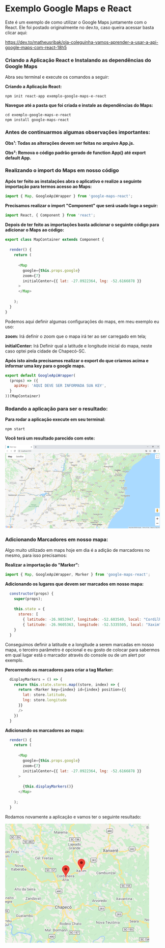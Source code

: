 # Exemplo Google Maps e React

Este é um exemplo de como utilizar o Google Maps juntamente com o React. 
Ele foi postado originalmente no dev.to, caso queira acessar basta clicar aqui:

https://dev.to/matheusribak/ola-coleguinha-vamos-aprender-a-usar-a-api-google-maps-com-react-18h5

### Criando a Aplicação React e Instalando as dependências do Google Maps

Abra seu terminal e execute os comandos a seguir:

**Criando a Aplicação React:**

```
npm init react-app exemplo-google-maps-e-react
```

**Navegue até a pasta que foi criada e instale as dependências do Maps:**

```
cd exemplo-google-maps-e-react
npm install google-maps-react
```

### Antes de continuarmos algumas observações importantes:
**Obs¹: Todas as alterações devem ser feitas no arquivo App.js.**

**Obs²: Remova o código padrão gerado de function App() até export default App.**

### Realizando o import do Maps em nosso código

**Após ter feito as instalações abra o aplicativo e realize a seguinte importação para termos acesso ao Maps:**

```javascript
import { Map, GoogleApiWrapper } from 'google-maps-react';
```

**Precisamos realizar o import "Component" que será usado logo a seguir:**

 ```javascript
import React, { Component } from 'react';
```

**Depois de ter feito as importações basta adicionar o seguinte código para adicionar o Maps ao código:**

```javascript
export class MapContainer extends Component {

  render() {
    return (

      <Map
        google={this.props.google}
        zoom={7}
        initialCenter={{ lat: -27.0922364, lng: -52.6166878 }}
      >
      </Map>

    );
  }
}
```

Podemos aqui definir algumas configurações do maps, em meu exemplo eu uso:

**zoom:** Irá definir o zoom que o mapa irá ter ao ser carregado em tela;

**initialCenter:** Irá Definir qual a latitude e longitude inicial do mapa, neste caso optei pela cidade de Chapecó-SC.

**Após isto ainda precisamos realizar o export do que criamos acima e informar uma key para o google maps.**

```javascript
export default GoogleApiWrapper(
  (props) => ({
    apiKey: 'AQUI DEVE SER INFORMADA SUA KEY',
  }
))(MapContainer)
```

### Rodando a aplicação para ser o resultado:

**Para rodar a aplicação execute em seu terminal:**

```
npm start
```

**Você terá um resultado parecido com este:**

![alt text](https://raw.githubusercontent.com/MatheusRibak/exemplo-google-maps-e-react/master/googlemapsexemplo.png "Logo Title Text 1")

### Adicionando Marcadores em nosso mapa:

Algo muito utilizado em maps hoje em dia é a adição de marcadores no mesmo, para isso precisamos:

**Realizar a importação do "Marker":**

```javascript
import { Map, GoogleApiWrapper, Marker } from 'google-maps-react';
```

**Adicionando os lugares que devem ser marcados em nosso mapa:**

```javascript
  constructor(props) {
    super(props);

    this.state = {
      stores: [
        { latitude: -26.9853947, longitude: -52.603549, local: "Cordilheira Alta" },
        { latitude: -26.9605363, longitude: -52.5335505, local: "Xaxim" },]
    }
  }
```

Conseguimos definir a latitude e a longitude a serem marcadas em nosso mapa, o terceiro parâmetro é opcional e eu gosto de colocar para sabermos em qual lugar está o marcador através do console ou de um alert por exemplo. 

**Percorrendo os marcadores para criar a tag Marker:**

```javascript
  displayMarkers = () => {
    return this.state.stores.map((store, index) => {
      return <Marker key={index} id={index} position={{
        lat: store.latitude,
        lng: store.longitude
      }}
      />
    })
  }
```

**Adicionando os marcadores ao mapa:**

```javascript
  render() {
    return (

      <Map
        google={this.props.google}
        zoom={7}
        initialCenter={{ lat: -27.0922364, lng: -52.6166878 }}
      >

        {this.displayMarkers()}
      </Map>

    );
  }
```

Rodamos novamente a aplicação e vamos ter o seguinte resultado:

![alt text](https://raw.githubusercontent.com/MatheusRibak/exemplo-google-maps-e-react/master/marcadores.png "Logo Title Text 1")

